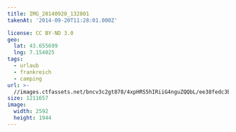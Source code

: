 ```yaml
---
title: IMG_20140920_132801
takenAt: '2014-09-20T11:28:01.000Z'

license: CC BY-ND 3.0
geo:
  lat: 43.655699
  lng: 7.154025
tags:
  - urlaub
  - frankreich
  - camping
url: >-
  //images.ctfassets.net/bncv3c2gt878/4xpHRS5hIRiiG4nguZQQbL/ee38fedc3b89fde5d3e92661d58b4534/img_20140920_132801_28312876395_o
size: 1211657
image:
  width: 2592
  height: 1944
---
```

